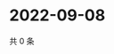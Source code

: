 # 2022-09-08

共 0 条

<!-- BEGIN WEIBO -->
<!-- 最后更新时间 Thu Sep 08 2022 06:16:50 GMT+0800 (China Standard Time) -->

<!-- END WEIBO -->
